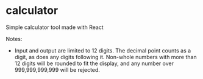 # calculator
Simple calculator tool made with React

Notes:
  - Input and output are limited to 12 digits. The decimal point counts as a digit, as does any digits following it. Non-whole numbers with more than 12 digits will be rounded to fit the display, and any number over 999,999,999,999 will be rejected.
